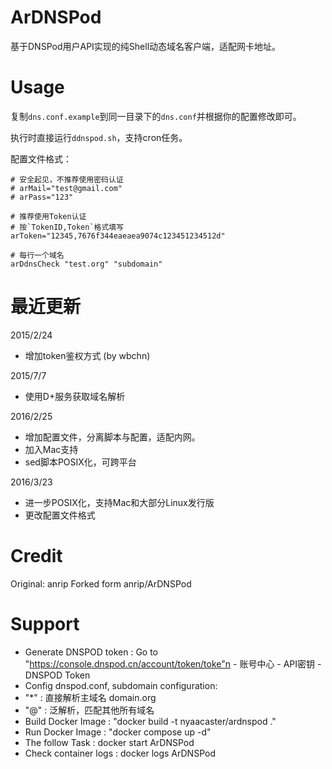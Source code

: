 # ArDNSPod

基于DNSPod用户API实现的纯Shell动态域名客户端，适配网卡地址。

# Usage

复制`dns.conf.example`到同一目录下的`dns.conf`并根据你的配置修改即可。

执行时直接运行`ddnspod.sh`，支持cron任务。

配置文件格式：
```
# 安全起见，不推荐使用密码认证
# arMail="test@gmail.com"
# arPass="123"

# 推荐使用Token认证
# 按`TokenID,Token`格式填写
arToken="12345,7676f344eaeaea9074c123451234512d"

# 每行一个域名
arDdnsCheck "test.org" "subdomain"
```

# 最近更新

2015/2/24
- 增加token鉴权方式 (by wbchn)

2015/7/7
- 使用D+服务获取域名解析

2016/2/25
- 增加配置文件，分离脚本与配置，适配内网。
- 加入Mac支持
- sed脚本POSIX化，可跨平台

2016/3/23
- 进一步POSIX化，支持Mac和大部分Linux发行版
- 更改配置文件格式

# Credit

Original: anrip Forked form anrip/ArDNSPod

# Support
- Generate DNSPOD token : Go to "https://console.dnspod.cn/account/token/toke"n - 账号中心 - API密钥 - DNSPOD Token
- Config dnspod.conf, subdomain configuration:
 - "*" : 直接解析主域名 domain.org
 - "@" : 泛解析，匹配其他所有域名
- Build Docker Image : "docker build -t nyaacaster/ardnspod ."
- Run Docker Image : "docker compose up -d"
- The follow Task : docker start ArDNSPod
- Check container logs : docker logs ArDNSPod
